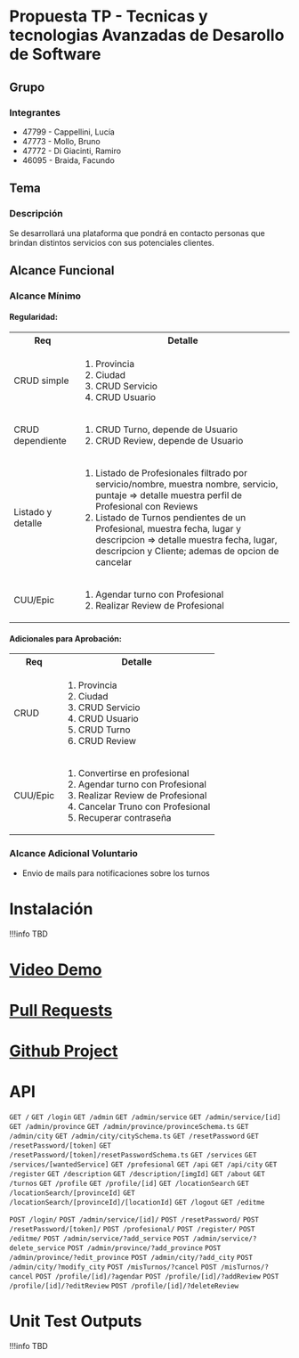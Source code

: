 # Propuesta TP - Tecnicas y tecnologias Avanzadas de Desarollo de Software

## Grupo
### Integrantes
* 47799 - Cappellini, Lucía
* 47773 - Mollo, Bruno
* 47772 - Di Giacinti, Ramiro
* 46095 - Braida, Facundo 

## Tema
### Descripción
Se desarrollará una plataforma que pondrá en contacto personas que brindan distintos servicios con sus potenciales clientes.

## Alcance Funcional 

### Alcance Mínimo

#### Regularidad:
<table>
    <tr>
        <th>Req</th>
        <th>Detalle</th>
    </tr>    
    <tr>
        <td>CRUD simple</td>
        <td>
            <ol>
                <li>Provincia</li>                
                <li>Ciudad</li>
                <li>CRUD Servicio</li>
                <li>CRUD Usuario</li>
            </ol>
        </td>
    </tr>
    <tr>
        <td>CRUD dependiente</td>
        <td>
            <ol>
                <li>CRUD Turno,  depende de Usuario</li>
                <li>CRUD Review, depende de Usuario</li>
            </ol>
        </td>
    </tr>
    <tr>
        <td>Listado y detalle</td>
        <td>
            <ol>
                <li>
                    Listado de Profesionales filtrado por servicio/nombre, muestra nombre, servicio, puntaje => detalle muestra perfil de Profesional con Reviews   
                </li>
                <li>
                    Listado de Turnos pendientes de un Profesional, muestra  fecha, lugar y descripcion => detalle     muestra 
                    fecha, lugar, descripcion y Cliente; ademas de opcion de cancelar 
                </li>
            </ol>
        </td>
    </tr>
    <tr>
        <td>CUU/Epic</td>
        <td>
            <ol>
                <li>Agendar turno con Profesional</li>
                <li>Realizar Review de Profesional</li>
            </ol>
        </td>
    </tr>
</table>


#### Adicionales para Aprobación:

<table>
    <tr>
        <th>Req</th>
        <th>Detalle</th>
    </tr>
    <tr>
        <td>CRUD</td>
        <td>
            <ol>
                <li>Provincia</li>                
                <li>Ciudad</li>
                <li>CRUD Servicio</li>
                <li>CRUD Usuario</li>
                <li>CRUD Turno</li>
                <li>CRUD Review</li>
            </ol>
        </td>
    </tr>
    <tr>
        <td>CUU/Epic</td>
        <td>
            <ol>
                <li>Convertirse en profesional</li>
                <li>Agendar turno con Profesional</li>
                <li>Realizar Review de Profesional</li>
                <li>Cancelar Truno con Profesional</li>
                <li>Recuperar contraseña</li>
            </ol>
        </td>
    </tr>
</table>


### Alcance Adicional Voluntario

- Envio de mails para notificaciones sobre los turnos

# Instalación

!!!info TBD

# [Video Demo](https://drive.google.com/file/d/1g5RAQgcv1-yZqnBU3l_VhSCdBs-Ntoc3/view)

# [Pull Requests](https://github.com/cappll-lucia/TP-TADS/pulls?q=is:pr%20is:closed)

# [Github Project](https://github.com/users/cappll-lucia/projects/2)

# API

`GET /`
`GET /login`
`GET /admin`
`GET /admin/service`
`GET /admin/service/[id]`
`GET /admin/province`
`GET /admin/province/provinceSchema.ts`
`GET /admin/city`
`GET /admin/city/citySchema.ts`
`GET /resetPassword`
`GET /resetPassword/[token]`
`GET /resetPassword/[token]/resetPasswordSchema.ts`
`GET /services`
`GET /services/[wantedService]`
`GET /profesional`
`GET /api`
`GET /api/city`
`GET /register`
`GET /description`
`GET /description/[imgId]`
`GET /about`
`GET /turnos`
`GET /profile`
`GET /profile/[id]`
`GET /locationSearch`
`GET /locationSearch/[provinceId]`
`GET /locationSearch/[provinceId]/[locationId]`
`GET /logout`
`GET /editme`

`POST /login/`
`POST /admin/service/[id]/`
`POST /resetPassword/`
`POST /resetPassword/[token]/`
`POST /profesional/`
`POST /register/`
`POST /editme/`
`POST /admin/service/?add_service`
`POST /admin/service/?delete_service`
`POST /admin/province/?add_province`
`POST /admin/province/?edit_province`
`POST /admin/city/?add_city`
`POST /admin/city/?modify_city`
`POST /misTurnos/?cancel`
`POST /misTurnos/?cancel`
`POST /profile/[id]/?agendar`
`POST /profile/[id]/?addReview`
`POST /profile/[id]/?editReview`
`POST /profile/[id]/?deleteReview`

# Unit Test Outputs

!!!info TBD